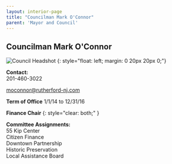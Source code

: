```yaml
---
layout: interior-page
title: "Councilman Mark O'Connor"
parent: 'Mayor and Council'
---
```


## Councilman Mark O'Connor

![Council Headshot](../MarkOConnor.png)
{: style="float: left; margin: 0 20px 20px 0;"}

**Contact:**  
201-460-3022

moconnor@rutherford-nj.com

**Term of Office**
1/1/14 to 12/31/16

**Finance Chair**
{: style="clear: both;" }

**Committee Assignments:**  
55 Kip Center  
Citizen Finance  
Downtown Partnership  
Historic Preservation  
Local Assistance Board
